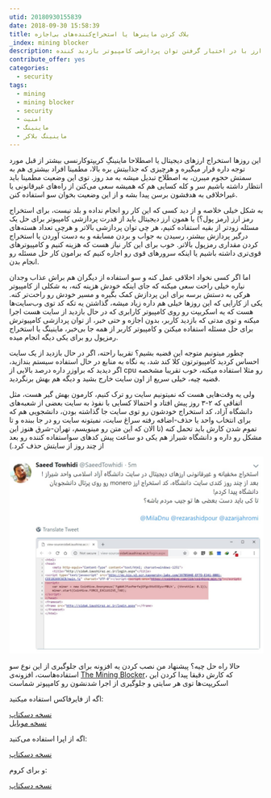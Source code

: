```yaml
---
utid: 20180930155839
date: 2018-09-30 15:58:39
title: بلاک کردن ماینرها یا استخراج‌کننده‌های بی‌اجازه
_index: mining blocker
description: بلاک کردن اسکریپت‌های ماینینگ یا استخراج بدون اجازه رمز ارز با در اختیار گرفتن توان پردازشی کامپیوتر بازدید کننده
contribute_offer: yes
categories:
  - security
tags:
  - mining
  - mining blocker
  - security
  - امنیت
  - ماینینگ
  - ماینینگ بلاکر
---
```

این روزها استخراج ارزهای دیجیتال یا اصطلاحا ماینینگِ کریپتوکارنسی بیشتر از قبل مورد توجه داره قرار میگیره و هرچیزی که جذابیتش بره بالا، مطمینا افراد بیشتری هم به سمتش حجوم میبرن، به اصطلاح تبدیل میشه به مد روز. توی این وضعیت مطمینا باید انتظار داشته باشیم سر و کله کسایی هم که همیشه سعی می‌کنن از راه‌های غیرقانونی یا غیراخلاقی به هدفشون برسن پیدا بشه و از این وضعیت بخوان سو استفاده کنن.

به شکل خیلی خلاصه و از دید کسی که این کار رو انجام نداده و بلد نیست، برای استخراج رمز ارز (رمز پول؟) یا همون ارز دیجیتال باید از قدرت پردازشی کامپیوتر برای حل یک مسئله زودتر از بقیه استفاده کنیم، هر چی توان پردازشی بالاتر و هرچی تعداد هسته‌های درگیر پردازش بیشتر، رسیدن به جواب و بردن مسابقه و به دست آوردن یا استخراج کردن مقداری رمزپول بالاتر. خوب برای این کار نیاز هست که هزینه کنیم و کامپیوترهای قوی‌تری داشته باشیم یا اینکه سرورهای قوی رو اجاره کنیم که برامون کار حل مسئله رو انجام بدن.

اما اگر کسی نخواد اخلاقی عمل کنه و سو استفاده از دیگران هم براش عذاب وجدان نیاره خیلی راحت سعی میکنه که جای اینکه خودش هزینه کنه، به شکلی از کامپیوتر هرکی به دستش برسه برای این پردازش کمک بگیره و مسیر خودش رو راحت‌تر کنه. یکی از کارایی که این روزها خیلی هم داره زیاد میشه، گذاشتن یه تکه کد توی وب‌سایت‌ها هست که یه اسکریپت رو روی کامپیوتر کارابری که در حال بازدید از سایت هست اجرا میکنه و توی مدتی که بازدید کاربر، بدون اجازه و حتی خبر، از توان پردازشی کامپیوترش برای حل مسئله استفاده میکنن و کامپیوتر کاربر از همه جا بی‌خبر، ماینینگ یا استخراج رمزپول رو برای یکی دیگه انجام میده.

چطور میتونیم متوجه این قضیه بشیم؟ تقریبا راحته، اگر در حال بازدید از یک سایت احساس کردید کامپیوترتون کلا کند شد، یه نگاه به منابع در حال استفاده سیستم بندازید، اگر دیدید که براوزر داره درصد بالایی از cpu رو مثلا استفاده میکنه، خوب تقریبا مشخصه قضیه چیه، خیلی سریع از اون سایت خارج بشید و دیگه هم بهش برنگردید.

ولی یه وقت‌هایی هست که نمیتونیم سایت رو ترک کنیم، کارمون بهش گیر هست، مثل اتفاقی که ۲-۳ روز پیش افتاد و احتمالا کسایی با نفوذ به سایت بعضی از شعبه‌های دانشگاه‌ آزاد، کد استخراج خودشون رو توی سایت جا گذاشته بودن، دانشجویی هم که برای انتخاب واحد یا حذف-اضافه رفته سراغ سایت، نمیتونه سایت رو در جا ببنده و تا تموم شدن کارش باید تحمل کنه (تا الان که این متن رو مینویسم، تهران-شرق هنوز این مشکل رو داره و دانشگاه شیراز هم یکی دو ساعت پیش کدهای سواستفاده کننده رو بعد از چند روز از سایتش حذف کرد.)

![shiraz iau](/images/2018-09-30-mining-blocker-01.jpeg)

حالا راه حل چیه؟ پیشنهاد من نصب کردن یه افزونه برای جلوگیری از این نوع سو استفاده‌هاست، افزونه‌ی [The Mining Blocker](http://mining-blocker.com)، که کارش دقیقا پیدا کردن این اسکریپت‌ها توی هر سایتی و جلوگیری از اجرا شدنشون رو کامپیوتر شماست

اگه از فایرفاکس استفاده میکنید:

[نسخه دسکتاپ](https://addons.mozilla.org/en-US/firefox/addon/miningblocker/)  
[نسخه موبایل](https://addons.mozilla.org/en-US/firefox/addon/miningblocker/)

اگه از اپرا استفاده می‌کنید:

[نسخه دسکتاپ](https://addons.opera.com/en/extensions/details/mining-blocker/)

و برای کروم:

[نسخه دسکتاپ](https://chrome.google.com/webstore/detail/mining-blocker/pdfmjofghakibffjolhholonbdoajbna)


